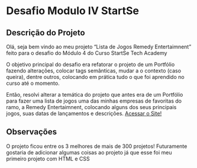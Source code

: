  # Desafio Modulo IV StartSe
 
 ## Descrição do Projeto
 
 Olá, seja bem vindo ao meu projeto “Lista de Jogos Remedy Entertaimnent” feito para o desafio do Módulo 4 do Curso StartSe Tech Academy
 
 O objetivo principal do desafio era refatorar o projeto de um Portfólio fazendo alterações, colocar tags semânticas, mudar a o contexto (caso queira), dentre outros, colocando em prática tudo o que foi aprendido no curso até o momento.
 
 Então, resolvi alterar a temática do projeto que antes era de um Portfólio para fazer uma lista de jogos uma das minhas empresas de favoritas do ramo, a Remedy Entertaimnent, colocando alguns dos seus principais jogos, suas datas de lançamentos e descrições.
 <a href="https://thisouza022.github.io/Desafio-Modulo-IV-StartSe/"> Acessar o Site! </a>
 
 
 ## Observações
 
 O projeto ficou entre os 3 melhores de mais de 300 projetos!
 Futuramente gostaria de adicionar algumas coisas ao projeto já que esse foi meu primeiro projeto com HTML e CSS 
